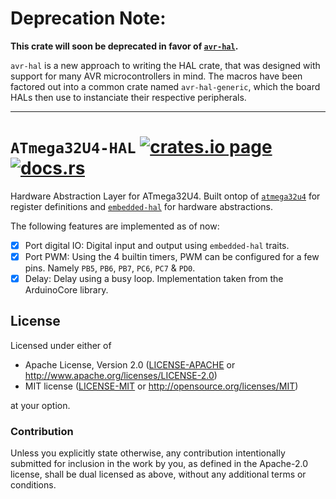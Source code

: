 # Deprecation Note:
**This crate will soon be deprecated in favor of [`avr-hal`](https://github.com/Rahix/avr-hal).**

`avr-hal` is a new approach to writing the HAL crate, that was designed with support for many AVR microcontrollers in mind.  The macros have been factored out into a common crate named `avr-hal-generic`, which the board HALs then use to instanciate their respective peripherals.

---


# `ATmega32U4-HAL` [![crates.io page](http://meritbadge.herokuapp.com/atmega32u4-hal)](https://crates.io/crates/atmega32u4-hal) [![docs.rs](https://docs.rs/atmega32u4-hal/badge.svg)](https://docs.rs/atmega32u4-hal)

Hardware Abstraction Layer for ATmega32U4.  Built ontop of [`atmega32u4`](https://crates.io/crates/atmega32u4) for
register definitions and [`embedded-hal`](https://crates.io/crates/embedded-hal) for hardware abstractions.

The following features are implemented as of now:

- [x] Port digital IO: Digital input and output using `embedded-hal` traits.
- [x] Port PWM: Using the 4 builtin timers, PWM can be configured for a few pins. Namely
      `PB5`, `PB6`, `PB7`, `PC6`, `PC7` & `PD0`.
- [x] Delay: Delay using a busy loop.  Implementation taken from the ArduinoCore library.

## License

Licensed under either of

- Apache License, Version 2.0 ([LICENSE-APACHE](LICENSE-APACHE) or
  http://www.apache.org/licenses/LICENSE-2.0)
- MIT license ([LICENSE-MIT](LICENSE-MIT) or http://opensource.org/licenses/MIT)

at your option.

### Contribution

Unless you explicitly state otherwise, any contribution intentionally submitted for inclusion in the
work by you, as defined in the Apache-2.0 license, shall be dual licensed as above, without any
additional terms or conditions.
